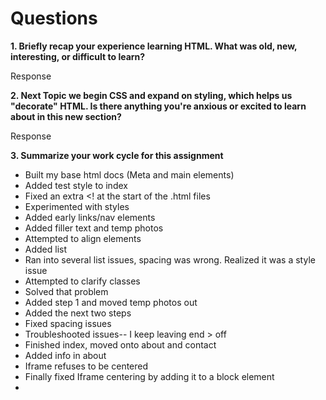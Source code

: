 # Questions
**1. Briefly recap your experience learning HTML. What was old, new, interesting, or difficult to learn?**

Response

**2. Next Topic we begin CSS and expand on styling, which helps us "decorate" HTML. Is there anything you're anxious or excited to learn about in this new section?**

Response

**3. Summarize your work cycle for this assignment**

- Built my base html docs (Meta and main elements)
- Added test style to index
- Fixed an extra <! at the start of the .html files
- Experimented with styles
- Added early links/nav elements
- Added filler text and temp photos
- Attempted to align elements
- Added list
- Ran into several list issues, spacing was wrong. Realized it was a style issue
- Attempted to clarify classes
- Solved that problem
- Added step 1 and moved temp photos out
- Added the next two steps
- Fixed spacing issues
- Troubleshooted issues-- I keep leaving end > off
- Finished index, moved onto about and contact
- Added info in about
- Iframe refuses to be centered
- Finally fixed Iframe centering by adding it to a block element
-
